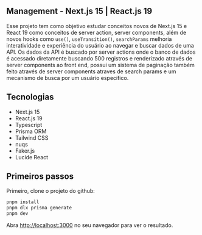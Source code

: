 ## Management - Next.js 15 | React.js 19 

Esse projeto tem como objetivo estudar conceitos novos de Next.js 15 e React 19 como conceitos de server action, server components, além de novos hooks como `use()`, `useTransition()`, `searchParams` melhoria interatividade e experiência do usuário ao navegar e buscar dados de uma API.
Os dados da API é buscado por server actions onde o banco de dados é acessado diretamente buscando 500 registros e renderizado através de server components ao front end, possui um sistema de paginação também feito através de server components atraves de search params e um mecanismo de busca por um usuário específico.

## Tecnologias

- Next.js 15
- React.js 19
- Typescript
- Prisma ORM
- Tailwind CSS
- nuqs
- Faker.js
- Lucide React

## Primeiros passos

Primeiro, clone o projeto do github:

```bash
pnpm install
pnpm dlx prisma generate
pnpm dev
```

Abra [http://localhost:3000](http://localhost:3000) no seu navegador para ver o resultado.

